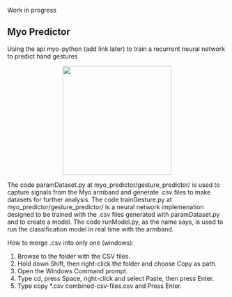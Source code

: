Work in progress

## Myo Predictor

Using the api myo-python (add link later) to train a recurrent neural network to predict hand gestures
<p align="center"><img src="results/demo.gif"  width="250">

The code paramDataset.py at myo_predictor/gesture_predictor/ is used to capture signals from the Myo armband and generate .csv files to make datasets for further analysis.
The code trainGesture.py at myo_predictor/gesture_predictor/ is a neural network implemenation designed to be trained with the .csv files generated with paramDataset.py and to create a model.
The code runModel.py, as the name says, is used to run the classification model in real time with the armband.


How to merge .csv into only one (windows):
1. Browse to the folder with the CSV files.
2. Hold down Shift, then right-click the folder and choose Copy as path.
3. Open the Windows Command prompt.
4. Type cd, press Space, right-click and select Paste, then press Enter.
5. Type copy *.csv combined-csv-files.csv and Press Enter.

